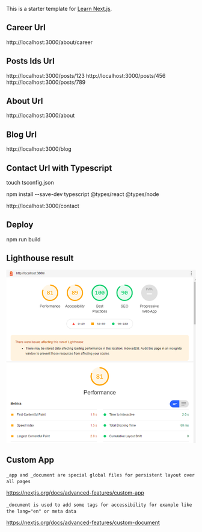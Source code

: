 This is a starter template for [Learn Next.js](https://nextjs.org/learn).

## Career Url

http://localhost:3000/about/career

## Posts Ids Url

http://localhost:3000/posts/123
http://localhost:3000/posts/456
http://localhost:3000/posts/789

## About Url

http://localhost:3000/about

## Blog Url

http://localhost:3000/blog

## Contact Url with Typescript

touch tsconfig.json

npm install --save-dev typescript @types/react @types/node

http://localhost:3000/contact

## Deploy

npm run build

## Lighthouse result

<p align="left">
  <img src="lighthouse.png">
</p>

## Custom App

`_app and _document are special global files for persistent layout over all pages`

https://nextjs.org/docs/advanced-features/custom-app

`_document is used to add some tags for accessibility for example like the lang="en" or meta data`

https://nextjs.org/docs/advanced-features/custom-document
